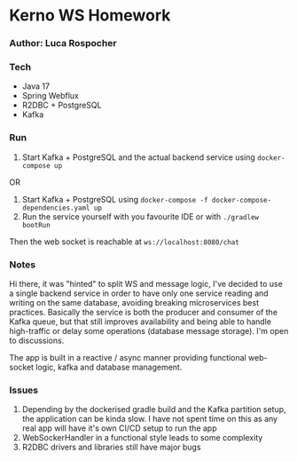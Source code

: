 # Kerno WS Homework
### Author: Luca Rospocher

### Tech

* Java 17
* Spring Webflux
* R2DBC + PostgreSQL
* Kafka

### Run

1. Start Kafka + PostgreSQL and the actual backend service using `docker-compose up`

OR

1. Start Kafka + PostgreSQL using `docker-compose -f docker-compose-dependencies.yaml up`
2. Run the service yourself with you favourite IDE or with `./gradlew bootRun`

Then the web socket is reachable at `ws://localhost:8080/chat`

### Notes
Hi there, it was "hinted" to split WS and message logic, I've decided
to use a single backend service in order to have only one service reading and writing
on the same database, avoiding breaking microservices best practices.
Basically the service is both the producer and consumer of the Kafka queue,
 but that still improves availability and being able to handle high-traffic
or delay some operations (database message storage). I'm open to discussions.

The app is built in a reactive / async manner providing functional
web-socket logic, kafka and database management.

### Issues
1. Depending by the dockerised gradle build and the Kafka partition setup, the application
can be kinda slow. I have not spent time on this as any real app will have 
it's own CI/CD setup to run the app
2. WebSockerHandler in a functional style leads to some complexity
3. R2DBC drivers and libraries still have major bugs

